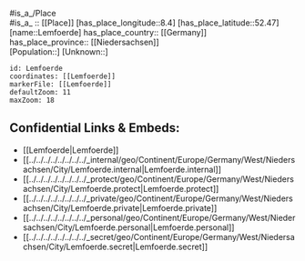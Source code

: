 ﻿---
location: [52.47,8.4] 
mapzoom: [7,12] 
mapmarker: city 
type: City
tags:
- geo/City


SpocWebEntityId: 31931
isDeleted: false
confidential: public

---
#is_a_/Place  
#is_a_ :: [[Place]] 
[has_place_longitude::8.4] 
[has_place_latitude::52.47] 
[name::Lemfoerde] 
has_place_country:: [[Germany]]  
has_place_province:: [[Niedersachsen]]  
[Population::] 
[Unknown::] 


```leaflet
id: Lemfoerde
coordinates: [[Lemfoerde]] 
markerFile: [[Lemfoerde]] 
defaultZoom: 11 
maxZoom: 18
```


## Confidential Links & Embeds: 
- [[Lemfoerde|Lemfoerde]]  
- [[../../../../../../../../_internal/geo/Continent/Europe/Germany/West/Niedersachsen/City/Lemfoerde.internal|Lemfoerde.internal]] 
- [[../../../../../../../../_protect/geo/Continent/Europe/Germany/West/Niedersachsen/City/Lemfoerde.protect|Lemfoerde.protect]] 
- [[../../../../../../../../_private/geo/Continent/Europe/Germany/West/Niedersachsen/City/Lemfoerde.private|Lemfoerde.private]] 
- [[../../../../../../../../_personal/geo/Continent/Europe/Germany/West/Niedersachsen/City/Lemfoerde.personal|Lemfoerde.personal]] 
- [[../../../../../../../../_secret/geo/Continent/Europe/Germany/West/Niedersachsen/City/Lemfoerde.secret|Lemfoerde.secret]] 
